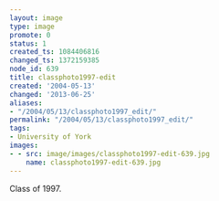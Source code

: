 ```yaml
---
layout: image
type: image
promote: 0
status: 1
created_ts: 1084406816
changed_ts: 1372159385
node_id: 639
title: classphoto1997-edit
created: '2004-05-13'
changed: '2013-06-25'
aliases:
- "/2004/05/13/classphoto1997_edit/"
permalink: "/2004/05/13/classphoto1997_edit/"
tags:
- University of York
images:
- - src: image/images/classphoto1997-edit-639.jpg
    name: classphoto1997-edit-639.jpg
---
```

Class of 1997.
